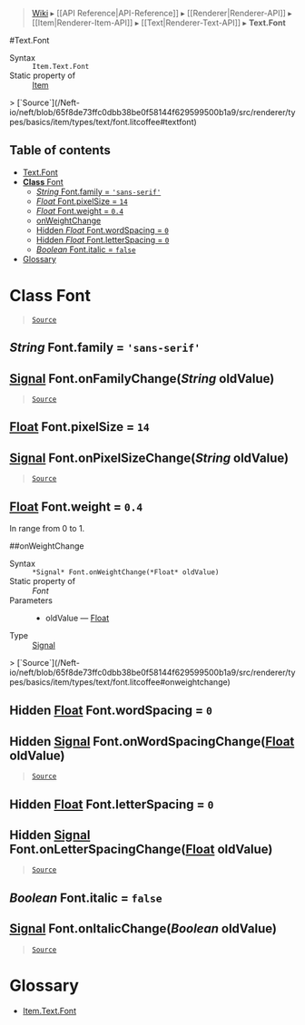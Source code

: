 > [Wiki](Home) ▸ [[API Reference|API-Reference]] ▸ [[Renderer|Renderer-API]] ▸ [[Item|Renderer-Item-API]] ▸ [[Text|Renderer-Text-API]] ▸ **Text.Font**

#Text.Font
<dl><dt>Syntax</dt><dd><code>Item.Text.Font</code></dd><dt>Static property of</dt><dd><a href="/Neft-io/neft/wiki/Renderer-Item-API.md#class-item">Item</a></dd></dl>
> [`Source`](/Neft-io/neft/blob/65f8de73ffc0dbb38be0f58144f629599500b1a9/src/renderer/types/basics/item/types/text/font.litcoffee#textfont)

## Table of contents
* [Text.Font](#textfont)
* [**Class** Font](#class-font)
  * [*String* Font.family = `'sans-serif'`](#string-fontfamily--sansserif)
  * [*Float* Font.pixelSize = `14`](#float-fontpixelsize--14)
  * [*Float* Font.weight = `0.4`](#float-fontweight--04)
  * [onWeightChange](#onweightchange)
  * [Hidden *Float* Font.wordSpacing = `0`](#hidden-float-fontwordspacing--0)
  * [Hidden *Float* Font.letterSpacing = `0`](#hidden-float-fontletterspacing--0)
  * [*Boolean* Font.italic = `false`](#boolean-fontitalic--false)
* [Glossary](#glossary)

# **Class** Font

> [`Source`](/Neft-io/neft/blob/65f8de73ffc0dbb38be0f58144f629599500b1a9/src/renderer/types/basics/item/types/text/font.litcoffee#class-font)

## *String* Font.family = `'sans-serif'`

## [Signal](/Neft-io/neft/wiki/Signal-API.md#class-signal) Font.onFamilyChange(*String* oldValue)

> [`Source`](/Neft-io/neft/blob/65f8de73ffc0dbb38be0f58144f629599500b1a9/src/renderer/types/basics/item/types/text/font.litcoffee#string-fontfamily--sansserif-signal-fontonfamilychangestring-oldvalue)

## [Float](/Neft-io/neft/wiki/Utils-API.md#isfloat) Font.pixelSize = `14`

## [Signal](/Neft-io/neft/wiki/Signal-API.md#class-signal) Font.onPixelSizeChange(*String* oldValue)

> [`Source`](/Neft-io/neft/blob/65f8de73ffc0dbb38be0f58144f629599500b1a9/src/renderer/types/basics/item/types/text/font.litcoffee#float-fontpixelsize--14-signal-fontonpixelsizechangestring-oldvalue)

## [Float](/Neft-io/neft/wiki/Utils-API.md#isfloat) Font.weight = `0.4`

In range from 0 to 1.

##onWeightChange
<dl><dt>Syntax</dt><dd><code>&#x2A;Signal&#x2A; Font.onWeightChange(&#x2A;Float&#x2A; oldValue)</code></dd><dt>Static property of</dt><dd><i>Font</i></dd><dt>Parameters</dt><dd><ul><li>oldValue — <a href="/Neft-io/neft/wiki/Utils-API.md#isfloat">Float</a></li></ul></dd><dt>Type</dt><dd><a href="/Neft-io/neft/wiki/Signal-API.md#class-signal">Signal</a></dd></dl>
> [`Source`](/Neft-io/neft/blob/65f8de73ffc0dbb38be0f58144f629599500b1a9/src/renderer/types/basics/item/types/text/font.litcoffee#onweightchange)

## Hidden [Float](/Neft-io/neft/wiki/Utils-API.md#isfloat) Font.wordSpacing = `0`

## Hidden [Signal](/Neft-io/neft/wiki/Signal-API.md#class-signal) Font.onWordSpacingChange([Float](/Neft-io/neft/wiki/Utils-API.md#isfloat) oldValue)

> [`Source`](/Neft-io/neft/blob/65f8de73ffc0dbb38be0f58144f629599500b1a9/src/renderer/types/basics/item/types/text/font.litcoffee#hidden-float-fontwordspacing--0-hidden-signal-fontonwordspacingchangefloat-oldvalue)

## Hidden [Float](/Neft-io/neft/wiki/Utils-API.md#isfloat) Font.letterSpacing = `0`

## Hidden [Signal](/Neft-io/neft/wiki/Signal-API.md#class-signal) Font.onLetterSpacingChange([Float](/Neft-io/neft/wiki/Utils-API.md#isfloat) oldValue)

> [`Source`](/Neft-io/neft/blob/65f8de73ffc0dbb38be0f58144f629599500b1a9/src/renderer/types/basics/item/types/text/font.litcoffee#hidden-float-fontletterspacing--0-hidden-signal-fontonletterspacingchangefloat-oldvalue)

## *Boolean* Font.italic = `false`

## [Signal](/Neft-io/neft/wiki/Signal-API.md#class-signal) Font.onItalicChange(*Boolean* oldValue)

> [`Source`](/Neft-io/neft/blob/65f8de73ffc0dbb38be0f58144f629599500b1a9/src/renderer/types/basics/item/types/text/font.litcoffee#boolean-fontitalic--false-signal-fontonitalicchangeboolean-oldvalue)

# Glossary

- [Item.Text.Font](#class-font)

